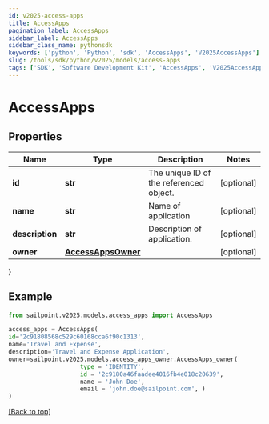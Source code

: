 ```yaml
---
id: v2025-access-apps
title: AccessApps
pagination_label: AccessApps
sidebar_label: AccessApps
sidebar_class_name: pythonsdk
keywords: ['python', 'Python', 'sdk', 'AccessApps', 'V2025AccessApps']
slug: /tools/sdk/python/v2025/models/access-apps
tags: ['SDK', 'Software Development Kit', 'AccessApps', 'V2025AccessApps']
---
```


# AccessApps

## Properties

| Name | Type | Description | Notes |
| --- | --- | --- | --- |
| **id** | **str** | The unique ID of the referenced object. | [optional] |
| **name** | **str** | Name of application | [optional] |
| **description** | **str** | Description of application. | [optional] |
| **owner** | [**AccessAppsOwner**](access-apps-owner) |  | [optional] |

}

## Example

```python
from sailpoint.v2025.models.access_apps import AccessApps

access_apps = AccessApps(
id='2c91808568c529c60168cca6f90c1313',
name='Travel and Expense',
description='Travel and Expense Application',
owner=sailpoint.v2025.models.access_apps_owner.AccessApps_owner(
                    type = 'IDENTITY',
                    id = '2c9180a46faadee4016fb4e018c20639',
                    name = 'John Doe',
                    email = 'john.doe@sailpoint.com', )
)

```

[[Back to top]](#)
